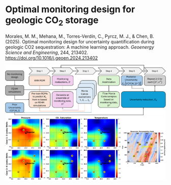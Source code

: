 # Optimal monitoring design for geologic CO<sub>2</sub> storage

Morales, M. M., Mehana, M., Torres-Verdín, C., Pyrcz, M. J., & Chen, B. (2025). Optimal monitoring design for uncertainty quantification during geologic CO2 sequestration: A machine learning approach. <em>Geoenergy Science and Engineering</em>, 244, 213402. https://doi.org/10.1016/j.geoen.2024.213402

<p align="center">
  <img src="https://github.com/misaelmmorales/CO2-Monitor-Optim/blob/main/figures/figure3.png" width="1000"/>
  <img src="https://github.com/misaelmmorales/CO2-Monitor-Optim/blob/main/figures/Figure%2010.png" width="1000"/>
</p>
